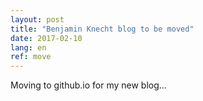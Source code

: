 ```yaml
---
layout: post
title: "Benjamin Knecht blog to be moved"
date: 2017-02-10
lang: en
ref: move
---
```


Moving to github.io for my new blog...
